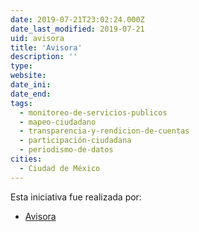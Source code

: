 ```yaml
---
date: 2019-07-21T23:02:24.000Z
date_last_modified: 2019-07-21
uid: avisora
title: 'Avisora'
description: ''
type: 
website: 
date_ini: 
date_end: 
tags:
  - monitoreo-de-servicios-publicos
  - mapeo-ciudadano
  - transparencia-y-rendicion-de-cuentas
  - participación-ciudadana
  - periodismo-de-datos
cities: 
  - Ciudad de México
---
```


Esta iniciativa fue realizada por:

- [Avisora](/organizaciones/avisora)
